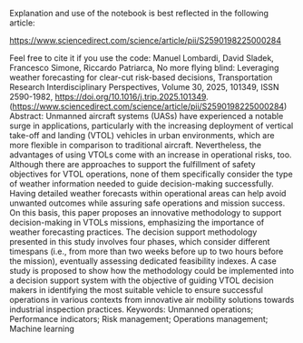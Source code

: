 Explanation and use of the notebook is best reflected in the following article:

https://www.sciencedirect.com/science/article/pii/S2590198225000284

Feel free to cite it if you use the code:
Manuel Lombardi, David Sladek, Francesco Simone, Riccardo Patriarca,
No more flying blind: Leveraging weather forecasting for clear-cut risk-based decisions,
Transportation Research Interdisciplinary Perspectives,
Volume 30,
2025,
101349,
ISSN 2590-1982,
https://doi.org/10.1016/j.trip.2025.101349.
(https://www.sciencedirect.com/science/article/pii/S2590198225000284)
Abstract: Unmanned aircraft systems (UASs) have experienced a notable surge in applications, particularly with the increasing deployment of vertical take-off and landing (VTOL) vehicles in urban environments, which are more flexible in comparison to traditional aircraft. Nevertheless, the advantages of using VTOLs come with an increase in operational risks, too. Although there are approaches to support the fulfillment of safety objectives for VTOL operations, none of them specifically consider the type of weather information needed to guide decision-making successfully. Having detailed weather forecasts within operational areas can help avoid unwanted outcomes while assuring safe operations and mission success. On this basis, this paper proposes an innovative methodology to support decision-making in VTOLs missions, emphasizing the importance of weather forecasting practices. The decision support methodology presented in this study involves four phases, which consider different timespans (i.e., from more than two weeks before up to two hours before the mission), eventually assessing dedicated feasibility indexes. A case study is proposed to show how the methodology could be implemented into a decision support system with the objective of guiding VTOL decision makers in identifying the most suitable vehicle to ensure successful operations in various contexts from innovative air mobility solutions towards industrial inspection practices.
Keywords: Unmanned operations; Performance indicators; Risk management; Operations management; Machine learning
